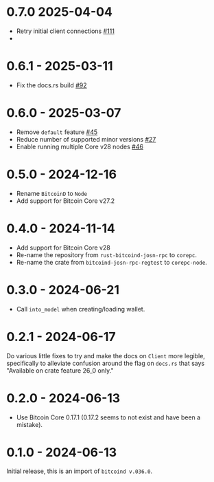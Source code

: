 # 0.7.0 2025-04-04

- Retry initial client connections [#111](https://github.com/rust-bitcoin/corepc/pull/111)
- 

# 0.6.1 - 2025-03-11

- Fix the docs.rs build [#92](https://github.com/rust-bitcoin/corepc/pull/92)

# 0.6.0 - 2025-03-07

- Remove `default` feature [#45](https://github.com/rust-bitcoin/corepc/pull/45)
- Reduce number of supported minor versions [#27](https://github.com/rust-bitcoin/corepc/pull/27)
- Enable running multiple Core v28 nodes [#46](https://github.com/rust-bitcoin/corepc/pull/46)

# 0.5.0 - 2024-12-16

- Rename `BitcoinD` to `Node`
- Add support for Bitcoin Core v27.2

# 0.4.0 - 2024-11-14

- Add support for Bitcoin Core v28
- Re-name the repository from `rust-bitcoind-josn-rpc` to `corepc`.
- Re-name the crate from `bitcoind-josn-rpc-regtest` to `corepc-node`.

# 0.3.0 - 2024-06-21

- Call `into_model` when creating/loading wallet.

# 0.2.1 - 2024-06-17

Do various little fixes to try and make the docs on `Client` more legible, specifically to alleviate
confusion around the flag on `docs.rs` that says "Available on crate feature 26_0 only."

# 0.2.0 - 2024-06-13

- Use Bitcoin Core 0.17.1 (0.17.2 seems to not exist and have been a mistake).

# 0.1.0 - 2024-06-13

Initial release, this is an import of `bitcoind v.036.0`.

